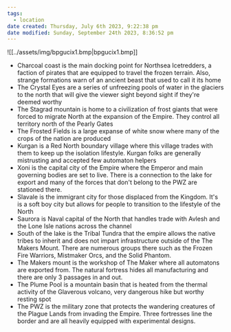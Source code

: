```yaml
---
tags:
  - location
date created: Thursday, July 6th 2023, 9:22:38 pm
date modified: Sunday, September 24th 2023, 8:36:52 pm
---
```



![[../assets/img/bpgucix1.bmp|bpgucix1.bmp]]
- Charcoal coast is the main docking point for Northsea Icetredders, a faction of pirates that are equipped to travel the frozen terrain. Also, strange formations warn of an ancient beast that used to call it its home
- The Crystal Eyes are a series of unfreezing pools of water in the glaciers to the north that will give the viewer sight beyond sight if they're deemed worthy
- The Stagrad mountain is home to a civilization of frost giants that were forced to migrate North at the expansion of the Empire. They control all territory north of the Pearly Gates
- The Frosted Fields is a large expanse of white snow where many of the crops of the nation are produced
- Kurgan is a Red North boundary village where this village trades with them to keep up the isolation lifestyle. Kurgan folks are generally mistrusting and accepted few automaton helpers
- Xoni is the capital city of the Empire where the Emperor and main governing bodies are set to live. There is a connection to the lake for export and many of the forces that don't belong to the PWZ are stationed there.
- Slavale is the immigrant city for those displaced from the Kingdom. It's is a soft boy city but allows for people to transition to the lifestyle of the North
- Saurora is Naval capital of the North that handles trade with Avlesh and the Lone Isle nations across the channel
- South of the lake is the Tribal Tundra that the empire allows the native tribes to inherit and does not impart infrastructure outside of the The Makers Mount. There are numerous groups there such as the Frozen Fire Warriors, Mistmaker Orcs, and the Solid Phantom.
- The Makers mount is the workshop of The Maker where all automatons are exported from. The natural fortress hides all manufacturing and there are only 3 passages in and out.
- The Plume Pool is a mountain basin that is heated from the thermal activity of the Glaverous volcano, very dangerous hike but worthy resting spot
- The PWZ is the military zone that protects the wandering creatures of the Plague Lands from invading the Empire. Three fortresses line the border and are all heavily equipped with experimental designs.